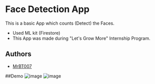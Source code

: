
# Face Detection App

This is a basic App which counts (Detect) the Faces.

* Used ML kit (Firestore)
* This App was made during "Let's Grow More" Internship Program.


## Authors

- [MrBT007](https://github.com/MrBT007)

##Demo
![image](https://user-images.githubusercontent.com/85051271/185382961-27e5accb-c52d-45d9-b55e-86686e11eeef.png)
![image](https://user-images.githubusercontent.com/85051271/185383093-16b39843-eccc-4f07-a02b-61ac3cb3d940.png)
